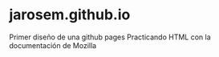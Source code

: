 # jarosem.github.io
Primer diseño de una github pages
Practicando HTML con la documentación de Mozilla 
